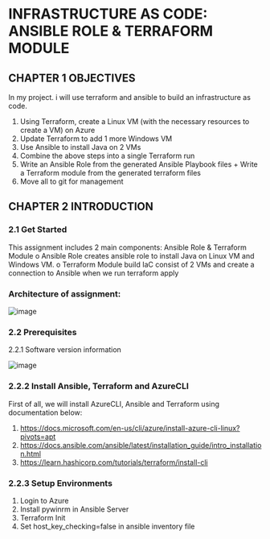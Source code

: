 # INFRASTRUCTURE AS CODE: ANSIBLE ROLE & TERRAFORM MODULE

## CHAPTER 1 	OBJECTIVES

In my project. i will use terraform and ansible to build an infrastructure as code.
  1.	Using Terraform, create a Linux VM (with the necessary resources to create a VM) on Azure
  2.	Update Terraform to add 1 more Windows VM
  3.	Use Ansible to install Java on 2 VMs 
  4.	Combine the above steps into a single Terraform run
  5.	Write an Ansible Role from the generated Ansible Playbook files + Write a Terraform module from the generated terraform files
  6.	Move all to git for management

## CHAPTER 2 	INTRODUCTION 

### 2.1	Get Started

This assignment includes 2 main components: Ansible Role & Terraform Module
  o	Ansible Role creates ansible role to install Java on Linux VM and Windows VM.
  o	Terraform Module build IaC consist of 2 VMs and create a connection to Ansible when we run terraform apply

### Architecture of assignment:
![image](https://user-images.githubusercontent.com/98753976/160995239-f572b8f7-6aa1-4b79-baec-43e437f2dc8f.png)

### 2.2	Prerequisites
2.2.1	Software version information

![image](https://user-images.githubusercontent.com/98753976/160995898-0a9c3a43-3bd7-4e4a-a1de-ac857149ae98.png)

### 2.2.2	Install Ansible, Terraform and AzureCLI

First of all, we will install AzureCLI, Ansible and Terraform using documentation below:
1.	https://docs.microsoft.com/en-us/cli/azure/install-azure-cli-linux?pivots=apt
2.	https://docs.ansible.com/ansible/latest/installation_guide/intro_installation.html
3.	https://learn.hashicorp.com/tutorials/terraform/install-cli

### 2.2.3	Setup Environments
1. Login to Azure
2. Install pywinrm in Ansible Server
3. Terraform Init
4. Set host_key_checking=false in ansible inventory file
